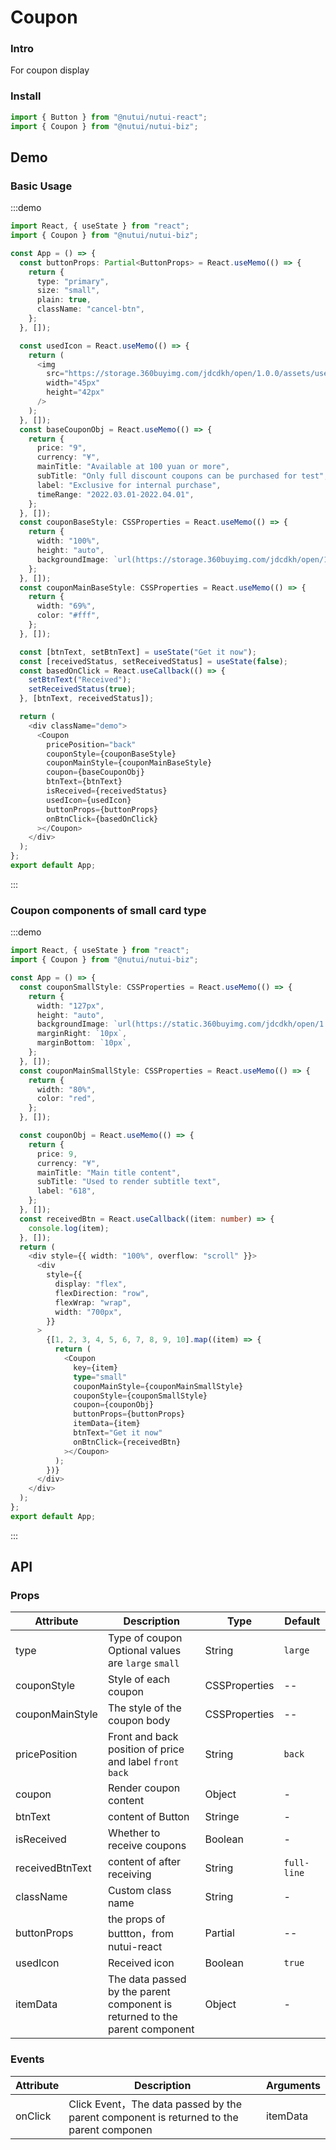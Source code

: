 # Coupon

### Intro

For coupon display

### Install

```javascript
import { Button } from "@nutui/nutui-react";
import { Coupon } from "@nutui/nutui-biz";
```

## Demo

### Basic Usage

:::demo

```ts
import React, { useState } from "react";
import { Coupon } from "@nutui/nutui-biz";

const App = () => {
  const buttonProps: Partial<ButtonProps> = React.useMemo(() => {
    return {
      type: "primary",
      size: "small",
      plain: true,
      className: "cancel-btn",
    };
  }, []);

  const usedIcon = React.useMemo(() => {
    return (
      <img
        src="https://storage.360buyimg.com/jdcdkh/open/1.0.0/assets/use-mask.60dc7c10.png"
        width="45px"
        height="42px"
      />
    );
  }, []);
  const baseCouponObj = React.useMemo(() => {
    return {
      price: "9",
      currency: "¥",
      mainTitle: "Available at 100 yuan or more",
      subTitle: "Only full discount coupons can be purchased for test",
      label: "Exclusive for internal purchase",
      timeRange: "2022.03.01-2022.04.01",
    };
  }, []);
  const couponBaseStyle: CSSProperties = React.useMemo(() => {
    return {
      width: "100%",
      height: "auto",
      backgroundImage: `url(https://storage.360buyimg.com/jdcdkh/open/1.0.0/assets/bg-coupon-red.f6ae2e19.png)`,
    };
  }, []);
  const couponMainBaseStyle: CSSProperties = React.useMemo(() => {
    return {
      width: "69%",
      color: "#fff",
    };
  }, []);

  const [btnText, setBtnText] = useState("Get it now");
  const [receivedStatus, setReceivedStatus] = useState(false);
  const basedOnClick = React.useCallback(() => {
    setBtnText("Received");
    setReceivedStatus(true);
  }, [btnText, receivedStatus]);

  return (
    <div className="demo">
      <Coupon
        pricePosition="back"
        couponStyle={couponBaseStyle}
        couponMainStyle={couponMainBaseStyle}
        coupon={baseCouponObj}
        btnText={btnText}
        isReceived={receivedStatus}
        usedIcon={usedIcon}
        buttonProps={buttonProps}
        onBtnClick={basedOnClick}
      ></Coupon>
    </div>
  );
};
export default App;
```

:::

### Coupon components of small card type

:::demo

```ts
import React, { useState } from "react";
import { Coupon } from "@nutui/nutui-biz";

const App = () => {
  const couponSmallStyle: CSSProperties = React.useMemo(() => {
    return {
      width: "127px",
      height: "auto",
      backgroundImage: `url(https://static.360buyimg.com/jdcdkh/open/1.0.0/assets/bg-coupon.6df5b4ed.png)`,
      marginRight: `10px`,
      marginBottom: `10px`,
    };
  }, []);
  const couponMainSmallStyle: CSSProperties = React.useMemo(() => {
    return {
      width: "80%",
      color: "red",
    };
  }, []);

  const couponObj = React.useMemo(() => {
    return {
      price: 9,
      currency: "¥",
      mainTitle: "Main title content",
      subTitle: "Used to render subtitle text",
      label: "618",
    };
  }, []);
  const receivedBtn = React.useCallback((item: number) => {
    console.log(item);
  }, []);
  return (
    <div style={{ width: "100%", overflow: "scroll" }}>
      <div
        style={{
          display: "flex",
          flexDirection: "row",
          flexWrap: "wrap",
          width: "700px",
        }}
      >
        {[1, 2, 3, 4, 5, 6, 7, 8, 9, 10].map((item) => {
          return (
            <Coupon
              key={item}
              type="small"
              couponMainStyle={couponMainSmallStyle}
              couponStyle={couponSmallStyle}
              coupon={couponObj}
              buttonProps={buttonProps}
              itemData={item}
              btnText="Get it now"
              onBtnClick={receivedBtn}
            ></Coupon>
          );
        })}
      </div>
    </div>
  );
};
export default App;
```

:::

## API

### Props

| Attribute       | Description                                                                 | Type                 | Default     |
| --------------- | --------------------------------------------------------------------------- | -------------------- | ----------- |
| type            | Type of coupon Optional values are `large` `small`                          | String               | `large`     |
| couponStyle     | Style of each coupon                                                        | CSSProperties        | --          |
| couponMainStyle | The style of the coupon body                                                | CSSProperties        | --          |
| pricePosition   | Front and back position of price and label `front` `back`                   | String               | `back`      |
| coupon          | Render coupon content                                                       | Object               | -           |
| btnText         | content of Button                                                           | Stringe              | -           |
| isReceived      | Whether to receive coupons                                                  | Boolean              | -           |
| receivedBtnText | content of after receiving                                                  | String               | `full-line` |
| className       | Custom class name                                                           | String               | -           |
| buttonProps     | the props of buttton，from nutui-react                                      | Partial<ButtonProps> | --          |
| usedIcon        | Received icon                                                               | Boolean              | `true`      |
| itemData        | The data passed by the parent component is returned to the parent component | Object               | -           |

### Events

| Attribute | Description                                                                             | Arguments |
| --------- | --------------------------------------------------------------------------------------- | --------- |
| onClick   | Click Event，The data passed by the parent component is returned to the parent componen | itemData  |
